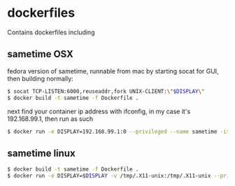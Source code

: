 # dockerfiles
Contains dockerfiles including

## sametime OSX
fedora version of sametime, runnable from mac by starting socat for GUI, then building normally:
```sh
$ socat TCP-LISTEN:6000,reuseaddr,fork UNIX-CLIENT:\"$DISPLAY\"
$ docker build -t sametime -f Dockerfile . 
```

next find your container ip address with ifconfig, in my case it's 192.168.99.1, then run as such
```sh
$ docker run -e DISPLAY=192.168.99.1:0 --privileged --name sametime -it --rm sametime
```

## sametime linux

```sh
$ docker build -t sametime -f Dockerfile .
$ docker run -e DISPLAY=$DISPLAY -v /tmp/.X11-unix:/tmp/.X11-unix --privileged -it --rm sametime
```

